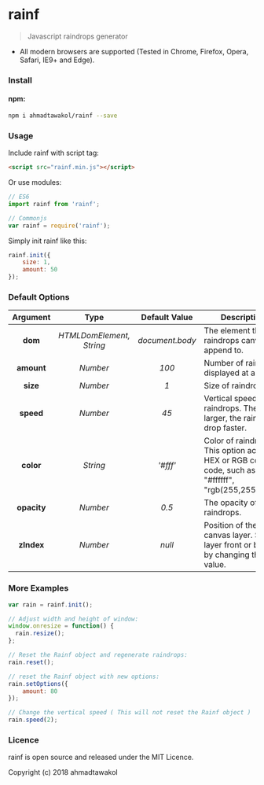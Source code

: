 # rainf

> Javascript raindrops generator


* All modern browsers are supported (Tested in Chrome, Firefox, Opera, Safari, IE9+ and Edge).

### Install

#### npm:

```bash
npm i ahmadtawakol/rainf --save
```

### Usage

Include rainf with script tag:

```html
<script src="rainf.min.js"></script>
```

Or use modules:

```javascript
// ES6
import rainf from 'rainf';

// Commonjs
var rainf = require('rainf');

```

Simply init rainf like this:

```javascript
rainf.init({
	size: 1,
	amount: 50
});
```

### Default Options

Argument | Type | Default Value | Description
:---: | :---: | :---: | ---
**dom** | *HTMLDomElement, String* | *document.body* | The element that raindrops canvas append to.
**amount** | *Number* | *100* | Number of raindrops displayed at a time.
**size** | *Number* | *1* | Size of raindrops.
**speed** | *Number* | *45* | Vertical speed of raindrops. The larger, the raindrops drop faster.
**color** | *String* | *'#fff'* | Color of raindrops. This option accepts HEX or RGB color code, such as "#fff", "#ffffff", "rgb(255,255,255)".
**opacity** | *Number* | *0.5* | The opacity of raindrops.
**zIndex** | *Number* | *null* | Position of the canvas layer. Set the layer front or back by changing this value.

### More Examples

```javascript
var rain = rainf.init();

// Adjust width and height of window:
window.onresize = function() {
  rain.resize();
};

// Reset the Rainf object and regenerate raindrops:
rain.reset();

// reset the Rainf object with new options:
rain.setOptions({
	amount: 80
});

// Change the vertical speed ( This will not reset the Rainf object )
rain.speed(2);
```

### Licence

rainf is open source and released under the MIT Licence.

Copyright (c) 2018 ahmadtawakol
